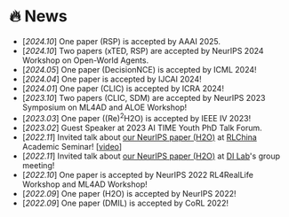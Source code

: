# 🔥 News
- [*2024.10*] One paper (RSP) is accepted by AAAI 2025.
- [*2024.10*] Two papers (xTED, RSP) are accepted by NeurIPS 2024 Workshop on Open-World Agents.
- [*2024.05*] One paper (DecisionNCE) is accepted by ICML 2024!
- [*2024.04*] One paper is accepted by IJCAI 2024!
- [*2024.01*] One paper (CLIC) is accepted by ICRA 2024!
- [*2023.10*] Two papers (CLIC, SDM) are accepted by NeurIPS 2023 Symposium on ML4AD and ALOE Workshop!
- [*2023.03*] One paper ((Re)$^2$H2O) is accepted by IEEE IV 2023!
- [*2023.02*] Guest Speaker at 2023 AI TIME Youth PhD Talk Forum.
- [*2022.11*] Invited talk about [our NeurIPS paper (H2O)](https://nips.cc/virtual/2022/poster/54412) at [RLChina](https://rlchina.org/) Academic Seminar! [[video](https://www.bilibili.com/video/BV1c24y1k7dG/?spm_id_from=333.999.0.0&vd_source=9d786508083f588d0e2277de059e0512)]
- [*2022.11*] Invited talk about [our NeurIPS paper (H2O)](https://nips.cc/virtual/2022/poster/54412) at [DI Lab](https://people.iiis.tsinghua.edu.cn/~dilab/)'s group meeting!
- [*2022.10*] One paper is accepted by NeurIPS 2022 RL4RealLife Workshop and ML4AD Workshop!
- [*2022.09*] One paper (H2O) is accepted by NeurIPS 2022!
- [*2022.09*] One paper (DMIL) is accepted by CoRL 2022!
